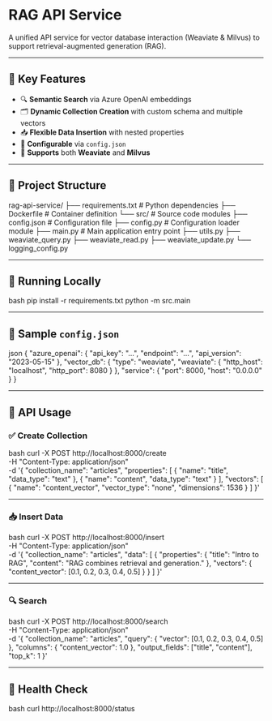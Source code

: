 # RAG API Service

A unified API service for vector database interaction (Weaviate & Milvus) to support retrieval-augmented generation (RAG).

---

## 🚀 Key Features

* 🔍 **Semantic Search** via Azure OpenAI embeddings
* 🗂️ **Dynamic Collection Creation** with custom schema and multiple vectors
* 📥 **Flexible Data Insertion** with nested properties
* 🔧 **Configurable** via `config.json`
* 🧠 **Supports** both **Weaviate** and **Milvus**

---

## 📁 Project Structure


rag-api-service/
├── requirements.txt  # Python dependencies
├── Dockerfile        # Container definition
└── src/              # Source code modules
    ├── config.json   # Configuration file
    ├── config.py     # Configuration loader module
    ├── main.py       # Main application entry point
    ├── utils.py
    ├── weaviate_query.py
    ├── weaviate_read.py
    ├── weaviate_update.py
    └── logging_config.py


---

## 🔧 Running Locally

bash
pip install -r requirements.txt
python -m src.main


---

## 📘 Sample `config.json`

json
{
  "azure_openai": {
    "api_key": "...",
    "endpoint": "...",
    "api_version": "2023-05-15"
  },
  "vector_db": {
    "type": "weaviate",
    "weaviate": {
      "http_host": "localhost",
      "http_port": 8080
    }
  },
  "service": {
    "port": 8000,
    "host": "0.0.0.0"
  }
}


---

## 📌 API Usage

### ✅ Create Collection

bash
curl -X POST http://localhost:8000/create \
  -H "Content-Type: application/json" \
  -d '{
    "collection_name": "articles",
    "properties": [
      { "name": "title", "data_type": "text" },
      { "name": "content", "data_type": "text" }
    ],
    "vectors": [
      { "name": "content_vector", "vector_type": "none", "dimensions": 1536 }
    ]
  }'


---

### 📥 Insert Data

bash
curl -X POST http://localhost:8000/insert \
  -H "Content-Type: application/json" \
  -d '{
    "collection_name": "articles",
    "data": [
      {
        "properties": {
          "title": "Intro to RAG",
          "content": "RAG combines retrieval and generation."
        },
        "vectors": {
          "content_vector": [0.1, 0.2, 0.3, 0.4, 0.5]
        }
      }
    ]
  }'


---

### 🔍 Search

bash
curl -X POST http://localhost:8000/search \
  -H "Content-Type: application/json" \
  -d '{
    "collection_name": "articles",
    "query": {
      "vector": [0.1, 0.2, 0.3, 0.4, 0.5]
    },
    "columns": {
      "content_vector": 1.0
    },
    "output_fields": ["title", "content"],
    "top_k": 1
  }'


---

## 📎 Health Check

bash
curl http://localhost:8000/status



